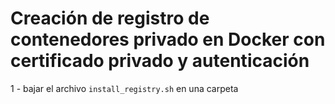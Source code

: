 # Creación de registro de contenedores privado en Docker con certificado privado y autenticación

1 - bajar el archivo `install_registry.sh` en una carpeta
